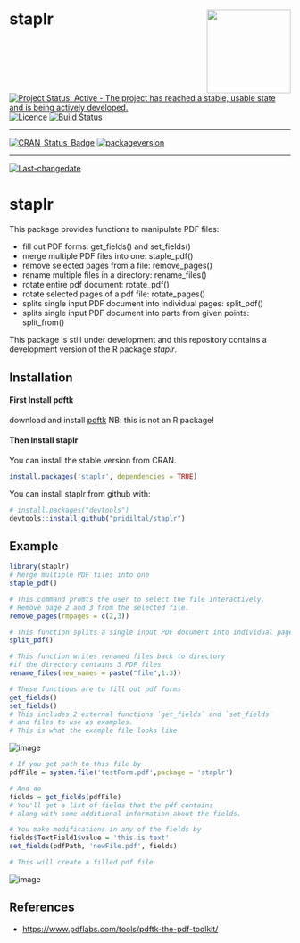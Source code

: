 
# staplr <img src="logo.png" align="right" height="150"/>

[![Project Status: Active - The project has reached a stable, usable
state and is being actively
developed.](http://www.repostatus.org/badges/latest/active.svg)](http://www.repostatus.org/#active)
[![Licence](https://img.shields.io/badge/licence-GPL--3-blue.svg)](https://www.gnu.org/licenses/gpl-3.0.en.html)
[![Build
Status](https://travis-ci.org/pridiltal/staplr.svg?branch=master)](https://travis-ci.org/pridiltal/staplr)

-----

[![CRAN\_Status\_Badge](http://www.r-pkg.org/badges/version/staplr)](https://cran.r-project.org/package=staplr)
[![packageversion](https://img.shields.io/badge/Package%20version-1.1.0-orange.svg?style=flat-square)](commits/master)

-----

[![Last-changedate](https://img.shields.io/badge/last%20change-2018--03--30-yellowgreen.svg)](/commits/master)

<!-- README.md is generated from README.Rmd. Please edit that file -->

# staplr

This package provides functions to manipulate PDF files:

  - fill out PDF forms: get\_fields() and set\_fields()
  - merge multiple PDF files into one: staple\_pdf()
  - remove selected pages from a file: remove\_pages()
  - rename multiple files in a directory: rename\_files()
  - rotate entire pdf document: rotate\_pdf()
  - rotate selected pages of a pdf file: rotate\_pages()
  - splits single input PDF document into individual pages: split\_pdf()
  - splits single input PDF document into parts from given points:
    split\_from()

This package is still under development and this repository contains a
development version of the R package *staplr*.

## Installation

#### First Install pdftk

download and install
[pdftk](https://www.pdflabs.com/tools/pdftk-the-pdf-toolkit/) NB: this
is not an R package\!

#### Then Install staplr

You can install the stable version from CRAN.

``` r
install.packages('staplr', dependencies = TRUE)
```

You can install staplr from github with:

``` r
# install.packages("devtools")
devtools::install_github("pridiltal/staplr")
```

## Example

``` r
library(staplr)
# Merge multiple PDF files into one
staple_pdf()

# This command promts the user to select the file interactively. 
# Remove page 2 and 3 from the selected file.
remove_pages(rmpages = c(2,3))

# This function splits a single input PDF document into individual pages
split_pdf()

# This function writes renamed files back to directory
#if the directory contains 3 PDF files
rename_files(new_names = paste("file",1:3))

# These functions are to fill out pdf forms
get_fields() 
set_fields()
# This includes 2 external functions `get_fields` and `set_fields` 
# and files to use as examples.
# This is what the example file looks like
```

![image](https://user-images.githubusercontent.com/6352379/37745585-bc7bb8e8-2d32-11e8-918c-e52a0a549118.png)

``` r
# If you get path to this file by
pdfFile = system.file('testForm.pdf',package = 'staplr')

# And do
fields = get_fields(pdfFile)
# You'll get a list of fields that the pdf contains 
# along with some additional information about the fields.

# You make modifications in any of the fields by
fields$TextField1$value = 'this is text'
set_fields(pdfPath, 'newFile.pdf', fields)

# This will create a filled pdf file
```

![image](https://user-images.githubusercontent.com/6352379/37745838-65986038-2d34-11e8-9d16-5d6514ef24ab.png)

## References

  - <https://www.pdflabs.com/tools/pdftk-the-pdf-toolkit/>
